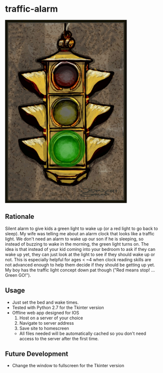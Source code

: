 # traffic-alarm

![Image Alt](javascript-web-app/stoplightGreen.png)

## Rationale

Silent alarm to give kids a green light to wake up (or a red light to go back to sleep). My wife was telling me about an alarm clock that looks like a traffic light. We don't need an alarm to wake up our son if he is sleeping, so instead of buzzing to wake in the morning, the green light turns on.  The idea is that instead of your kid coming into your bedroom to ask if they can wake up yet, they can just look at the light to see if they should wake up or not. This is especially helpful for ages < ~4 when clock reading skills are not advanced enough to help them decide if they should be getting up yet. My boy has the traffic light concept down pat though ("Red means stop! ... Green GO!").

## Usage

- Just set the bed and wake times.
- Tested with Python 2.7 for the Tkinter version
- Offline web app designed for IOS
    1. Host on a server of your choice
    2. Navigate to server address
    3. Save site to homescreen
    + All files needed will be automatically cached so you don't need access to the server after the first time.

## Future Development

- Change the window to fullscreen for the Tkinter version
